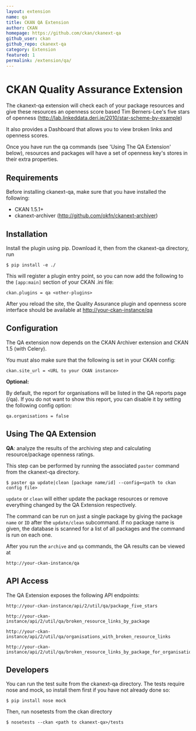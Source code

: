 ```yaml
---
layout: extension
name: qa
title: CKAN QA Extension
author: CKAN
homepage: https://github.com/ckan/ckanext-qa
github_user: ckan
github_repo: ckanext-qa
category: Extension
featured: 1
permalink: /extension/qa/
---
```



CKAN Quality Assurance Extension
================================

The ckanext-qa extension will check each of your package resources and give these resources an openness score based Tim Berners-Lee's five stars of openness (<http://lab.linkeddata.deri.ie/2010/star-scheme-by-example>)

It also provides a Dashboard that allows you to view broken links and openness scores.

Once you have run the qa commands (see 'Using The QA Extension' below), resources and packages will have a set of openness key's stores in their extra properties.

Requirements
------------

Before installing ckanext-qa, make sure that you have installed the following:

-   CKAN 1.5.1+
-   ckanext-archiver (<http://github.com/okfn/ckanext-archiver>)

Installation
------------

Install the plugin using pip. Download it, then from the ckanext-qa directory, run

    $ pip install -e ./

This will register a plugin entry point, so you can now add the following to the `[app:main]` section of your CKAN .ini file:

    ckan.plugins = qa <other-plugins>

After you reload the site, the Quality Assurance plugin and openness score interface should be available at <http://your-ckan-instance/qa>

Configuration
-------------

The QA extension now depends on the CKAN Archiver extension and CKAN 1.5 (with Celery).

You must also make sure that the following is set in your CKAN config:

    ckan.site_url = <URL to your CKAN instance>

**Optional:**

By default, the report for organisations will be listed in the QA reports page (/qa). If you do not want to show this report, you can disable it by setting the following config option:

    qa.organisations = false

Using The QA Extension
----------------------

**QA**: analyze the results of the archiving step and calculating resource/package openness ratings.

This step can be performed by running the associated `paster` command from the ckanext-qa directory.

    $ paster qa update|clean [package name/id] --config=<path to ckan config file>

`update` or `clean` will either update the package resources or remove everything changed by the QA Extension respectively.

The command can be run on just a single package by giving the package `name` or `ID` after the `update/clean` subcommand. If no package name is given, the database is scanned for a list of all packages and the command is run on each one.

After you run the `archive` and `qa` commands, the QA results can be viewed at

    http://your-ckan-instance/qa

API Access
----------

The QA Extension exposes the following API endpoints:

    http://your-ckan-instance/api/2/util/qa/package_five_stars

    http://your-ckan-instance/api/2/util/qa/broken_resource_links_by_package

    http://your-ckan-instance/api/2/util/qa/organisations_with_broken_resource_links

    http://your-ckan-instance/api/2/util/qa/broken_resource_links_by_package_for_organisation

Developers
----------

You can run the test suite from the ckanext-qa directory. The tests require nose and mock, so install them first if you have not already done so:

    $ pip install nose mock

Then, run nosetests from the ckan directory

    $ nosetests --ckan <path to ckanext-qa>/tests

